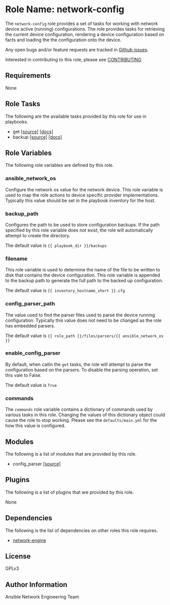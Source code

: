 # Role Name: network-config
The ```network-config``` role provides a set of tasks for working with network
device active (running) configurations.  The role provides tasks for retrieving
the current device configuration, rendering a device configuration based on
facts and loading the the configuration onto the device.  

Any open bugs and/or feature requests are tracked in [Github issues](../../issues).

Interested in contributing to this role, please see [CONTRIBUTING](CONTRIBUTING.md)

## Requirements
None

## Role Tasks
The following are the available tasks provided by this role for use in
playbooks.

* get [[source]](tasks/get.yaml) [[docs]](docs/get.md)
* backup [[source]](tasks/backup.yaml) [[docs]](docs/backup.md)

## Role Variables
The following role variables are defined by this role.

### ansible_network_os
Configure the network os value for the network device.  This role variable is
used to map the role actions to device specific provider implementations.
Typically this value should be set in the playbook inventory for the host.  

### backup_path
Configures the path to be used to store configuration backups.  If the path
specified by this role variable does not exist, the role will automatically
attempt to create the directory.  

The default value is ```{{ playbook_dir }}/backups```

### filename
This role variable is used to determine the name of the file to be written to
disk that contains the device configuration.  This role variable is appended to
the backup path to generate the full path to the backed up configuration.

The default value is ```{{ inventory_hostname_short }}.cfg```

### config_parser_path
The value used to find the parser files used to parse the device running
configuration.  Typically this value does not need to be changed as the role
has embedded parsers.  

The default value is ```{{ role_path }}/files/parsers/{{ ansible_network_os }}```

### enable_config_parser
By default, when callin the `get` tasks, the role will attempt to parse the
configuration based on the parsers.  To disable the parsing operation, set this
vale to False.

The default value is ```True```

### commands
The `commands` role variable contains a dictionary of commands used by various
tasks in this role.  Changing the values of this dictionary object could cause
the role to stop working.  Please see the ```defaults/main.yml``` for the how
this value is configured.

## Modules
The following is a list of modules that are provided by this role.

* config_parser [[source]](library/config_parser.py)

## Plugins
The following is a list of plugins that are provided by this role.

None

## Dependencies
The following is the list of dependencies on other roles this role requires.

* [network-engine](http://github.com/ansible-network/network-engine)

## License
GPLv3

## Author Information
Ansible Network Engineering Team
